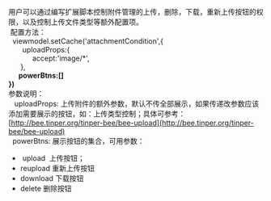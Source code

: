 用户可以通过编写扩展脚本控制附件管理的上传，删除，下载，重新上传按钮的权限，以及控制上传文件类型等额外配置项。<br /> 配置方法： <br />  viewmodel.setCache('attachmentCondition',{<br />       uploadProps:{<br />            accept:'image/*',<br />      },<br />     **powerBtns:[]**<br />**})**<br />参数说明：<br />   uploadProps: 上传附件的额外参数，默认不传全部展示，如果传递改参数应该添加需要展示的按钮，如：上传类型控制；具体可参考：[http://bee.tinper.org/tinper-bee/bee-upload](http://bee.tinper.org/tinper-bee/bee-upload)<br />  powerBtns: 展示按钮的集合，可用参数：

-  upload  上传按钮；
- reupload 重新上传按钮
- download 下载按钮
- delete 删除按钮